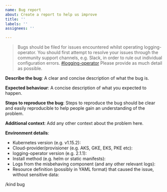 ```yaml
---
name: Bug report
about: Create a report to help us improve
title: ''
labels: ''
assignees: ''

---
```


> Bugs should be filed for issues encountered whilst operating logging-operator.
> You should first attempt to resolve your issues through the community support
> channels, e.g. Slack, in order to rule out individual configuration errors. [#logging-operator](https://slack.banzaicloud.io/)
> Please provide as much detail as possible.

**Describe the bug**:
A clear and concise description of what the bug is.

**Expected behaviour**:
A concise description of what you expected to happen.

**Steps to reproduce the bug**:
Steps to reproduce the bug should be clear and easily reproducible to help people
gain an understanding of the problem.

**Additional context**:
Add any other context about the problem here.

**Environment details**:
- Kubernetes version (e.g. v1.15.2):
- Cloud-provider/provisioner (e.g. AKS, GKE, EKS, PKE etc):
- logging-operator version (e.g. 2.1.1):
- Install method (e.g. helm or static manifests):
- Logs from the misbehaving component (and any other relevant logs):
- Resource definition (possibly in YAML format) that caused the issue, without sensitive data:

/kind bug
